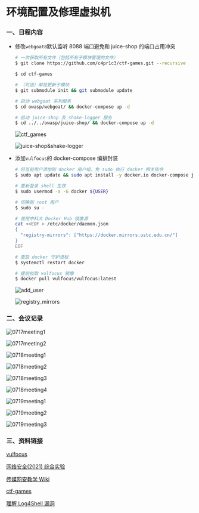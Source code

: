 # 环境配置及修理虚拟机

### 一、日程内容

- 修改`webgoat8`默认监听 8088 端口避免和 juice-shop 的端口占用冲突

  ```bash
  # 一次获取所有文件（包括所有子模块管理的文件）
  $ git clone https://github.com/c4pr1c3/ctf-games.git --recursive
  
  $ cd ctf-games
  
  # （可选）单独更新子模块
  $ git submodule init && git submodule update
  
  # 启动 webgoat 系列服务
  $ cd owasp/webgoat/ && docker-compose up -d
  
  # 启动 juice-shop 及 shake-logger 服务
  $ cd ../../owasp/juice-shop/ && docker-compose up -d
  ```

  ![ctf_games](img/ctf_games.png)

  ![juice-shop&shake-logger](img/juice-shop&shake-logger.png)

- 添加`vulfocus`的 docker-compose 编排封装

  ```bash
  # 将当前用户添加到 docker 用户组，免 sudo 执行 docker 相关指令
  $ sudo apt update && sudo apt install -y docker.io docker-compose jq
  
  # 重新登录 shell 生效
  $ sudo usermod -a -G docker ${USER}
  
  # 切换到 root 用户
  $ sudo su -
  
  # 使用中科大 Docker Hub 镜像源
  cat <<EOF > /etc/docker/daemon.json
  {
    "registry-mirrors": ["https://docker.mirrors.ustc.edu.cn/"]
  }
  EOF
  
  # 重启 docker 守护进程
  $ systemctl restart docker
  
  # 提前拉取 vulfocus 镜像
  $ docker pull vulfocus/vulfocus:latest
  ```

  ![add_user](img/add_user.png)

  ![registry_mirrors](img/registry_mirrors.png)

### 二、会议记录

![0717meeting1](img/0717meeting1.jpg)

![0717meeting2](img/0717meeting2.jpg)

![0718meeting1](img/0718meeting1.jpg)

![0718meeting2](img/0718meeting2.jpg)

![0718meeting3](img/0718meeting3.jpg)

![0718meeting4](img/0718meeting4.jpg)

![0719meeting1](img/0719meeting1.jpg)

![0719meeting2](img/0719meeting2.jpg)

![0719meeting3](img/0719meeting3.jpg)

### 三、资料链接

[vulfocus](https://github.com/c4pr1c3/ctf-games/tree/master/fofapro/vulfocus)

[网络安全(2021) 综合实验](https://m.bilibili.com/video/BV1p3411x7da?wxfid=o7omF0RFgC-EhjhFVGU-bMY8u-_0)

[传媒网安教学 Wiki](https://c4pr1c3.github.io/cuc-wiki/cp/2023/index.html)

[ctf-games](https://github.com/c4pr1c3/ctf-games)

[理解 Log4Shell 漏洞](https://sspai.com/post/70394)

